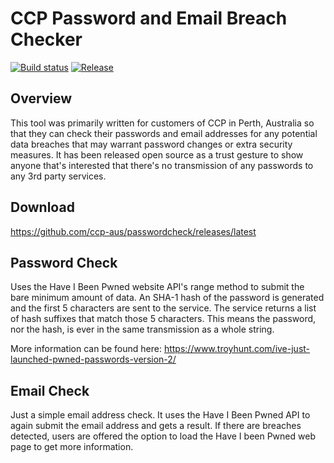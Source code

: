 # CCP Password and Email Breach Checker
[![Build status](https://ci.appveyor.com/api/projects/status/kiwninoh7iwpxb5j/branch/master?svg=true)](https://ci.appveyor.com/project/ccp-aus/passwordcheck/branch/master) [![Release](https://img.shields.io/github/release/ccp-aus/passwordcheck.svg)](https://github.com/ccp-aus/passwordcheck/releases)

## Overview
This tool was primarily written for customers of CCP in Perth, Australia so that they can check their passwords and email addresses for any potential data breaches that may warrant password changes or extra security measures. It has been released open source as a trust gesture to show anyone that's interested that there's no transmission of any passwords to any 3rd party services.

## Download
https://github.com/ccp-aus/passwordcheck/releases/latest

## Password Check
Uses the Have I Been Pwned website API's range method to submit the bare minimum amount of data. An SHA-1 hash of the password is generated and the first 5 characters are sent to the service. The service returns a list of hash suffixes that match those 5 characters. This means the password, nor the hash, is ever in the same transmission as a whole string.

More information can be found here: https://www.troyhunt.com/ive-just-launched-pwned-passwords-version-2/

## Email Check
Just a simple email address check. It uses the Have I Been Pwned API to again submit the email address and gets a result. If there are breaches detected, users are offered the option to load the Have I been Pwned web page to get more information.
